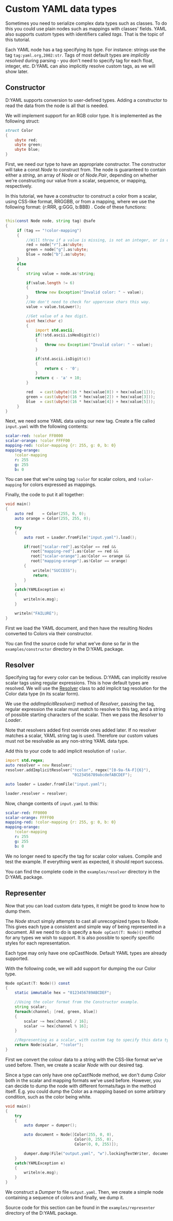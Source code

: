 # Custom YAML data types

Sometimes you need to serialize complex data types such as classes. To
do this you could use plain nodes such as mappings with classes' fields.
YAML also supports custom types with identifiers called *tags*. That is
the topic of this tutorial.

Each YAML node has a tag specifying its type. For instance: strings use
the tag `tag:yaml.org,2002:str`. Tags of most default types are
*implicitly resolved* during parsing - you don't need to specify tag for
each float, integer, etc. D:YAML can also implicitly resolve custom
tags, as we will show later.

## Constructor

D:YAML supports conversion to user-defined types. Adding a constructor to read
the data from the node is all that is needed.

We will implement support for an RGB color type. It is implemented as
the following struct:

```D
struct Color
{
    ubyte red;
    ubyte green;
    ubyte blue;
}
```

First, we need our type to have an appropriate constructor. The constructor
will take a const *Node* to construct from. The node is guaranteed to
contain either a *string*, an array of *Node* or of *Node.Pair*,
depending on whether we're constructing our value from a scalar,
sequence, or mapping, respectively.

In this tutorial, we have a constructor to construct a color from a scalar,
using CSS-like format, RRGGBB, or from a mapping, where we use the
following format: {r:RRR, g:GGG, b:BBB} . Code of these functions:

```D

this(const Node node, string tag) @safe
{
     if (tag == "!color-mapping")
     {
         //Will throw if a value is missing, is not an integer, or is out of range.
         red = node["r"].as!ubyte;
         green = node["g"].as!ubyte;
         blue = node["b"].as!ubyte;
     }
     else
     {
         string value = node.as!string;

         if(value.length != 6)
         {
             throw new Exception("Invalid color: " ~ value);
         }
         //We don't need to check for uppercase chars this way.
         value = value.toLower();

         //Get value of a hex digit.
         uint hex(char c)
         {
             import std.ascii;
             if(!std.ascii.isHexDigit(c))
             {
                 throw new Exception("Invalid color: " ~ value);
             }

             if(std.ascii.isDigit(c))
             {
                 return c - '0';
             }
             return c - 'a' + 10;
         }

         red   = cast(ubyte)(16 * hex(value[0]) + hex(value[1]));
         green = cast(ubyte)(16 * hex(value[2]) + hex(value[3]));
         blue  = cast(ubyte)(16 * hex(value[4]) + hex(value[5]));
     }
}
```

Next, we need some YAML data using our new tag. Create a file called
`input.yaml` with the following contents:

```YAML
scalar-red: !color FF0000
scalar-orange: !color FFFF00
mapping-red: !color-mapping {r: 255, g: 0, b: 0}
mapping-orange:
    !color-mapping
    r: 255
    g: 255
    b: 0
```

You can see that we're using tag `!color` for scalar colors, and
`!color-mapping` for colors expressed as mappings.

Finally, the code to put it all together:

```D
void main()
{
    auto red    = Color(255, 0, 0);
    auto orange = Color(255, 255, 0);

    try
    {
        auto root = Loader.fromFile("input.yaml").load();

        if(root["scalar-red"].as!Color == red &&
           root["mapping-red"].as!Color == red &&
           root["scalar-orange"].as!Color == orange &&
           root["mapping-orange"].as!Color == orange)
        {
            writeln("SUCCESS");
            return;
        }
    }
    catch(YAMLException e)
    {
        writeln(e.msg);
    }

    writeln("FAILURE");
}
```

First we load the YAML document, and then have the resulting *Node*s converted
to Colors via their constructor.

You can find the source code for what we've done so far in the
`examples/constructor` directory in the D:YAML package.

## Resolver

Specifying tag for every color can be tedious. D:YAML can implicitly
resolve scalar tags using regular expressions. This is how default types
are resolved. We will use the [Resolver](../api/dyaml.resolver.html)
class to add implicit tag resolution for the Color data type (in its
scalar form).

We use the *addImplicitResolver()* method of *Resolver*, passing the
tag, regular expression the scalar must match to resolve to this tag,
and a string of possible starting characters of the scalar. Then we pass
the *Resolver* to *Loader*.

Note that resolvers added first override ones added later. If no
resolver matches a scalar, YAML string tag is used. Therefore our custom
values must not be resolvable as any non-string YAML data type.

Add this to your code to add implicit resolution of `!color`.

```D
import std.regex;
auto resolver = new Resolver;
resolver.addImplicitResolver("!color", regex("[0-9a-fA-F]{6}"),
                             "0123456789abcdefABCDEF");

auto loader = Loader.fromFile("input.yaml");

loader.resolver = resolver;
```

Now, change contents of `input.yaml` to this:

```YAML
scalar-red: FF0000
scalar-orange: FFFF00
mapping-red: !color-mapping {r: 255, g: 0, b: 0}
mapping-orange:
    !color-mapping
    r: 255
    g: 255
    b: 0
```

We no longer need to specify the tag for scalar color values. Compile
and test the example. If everything went as expected, it should report
success.

You can find the complete code in the `examples/resolver` directory in
the D:YAML package.

## Representer

Now that you can load custom data types, it might be good to know how to
dump them.

The *Node* struct simply attempts to cast all unrecognized types to *Node*.
This gives each type a consistent and simple way of being represented in a
document. All we need to do is specify a `Node opCast(T: Node)()` method for
any types we wish to support. It is also possible to specify specific styles
for each representation.

Each type may only have one opCast!Node. Default YAML types are already
supported.

With the following code, we will add support for dumping the our Color
type.

```D
Node opCast(T: Node)() const
{
    static immutable hex = "0123456789ABCDEF";

    //Using the color format from the Constructor example.
    string scalar;
    foreach(channel; [red, green, blue])
    {
        scalar ~= hex[channel / 16];
        scalar ~= hex[channel % 16];
    }

    //Representing as a scalar, with custom tag to specify this data type.
    return Node(scalar, "!color");
}
```

First we convert the colour data to a string with the CSS-like format we've
used before. Then, we create a scalar *Node* with our desired tag.

Since a type can only have one opCast!Node method, we don't dump
*Color* both in the scalar and mapping formats we've used before.
However, you can decide to dump the node with different formats/tags in
the method itself. E.g. you could dump the Color as a
mapping based on some arbitrary condition, such as the color being
white.

```D
void main()
{
    try
    {
        auto dumper = dumper();

        auto document = Node([Color(255, 0, 0),
                              Color(0, 255, 0),
                              Color(0, 0, 255)]);

        dumper.dump(File("output.yaml", "w").lockingTextWriter, document);
    }
    catch(YAMLException e)
    {
        writeln(e.msg);
    }
}
```

We construct a *Dumper* to file `output.yaml`. Then, we create a simple node
containing a sequence of colors and finally, we dump it.

Source code for this section can be found in the `examples/representer`
directory of the D:YAML package.
